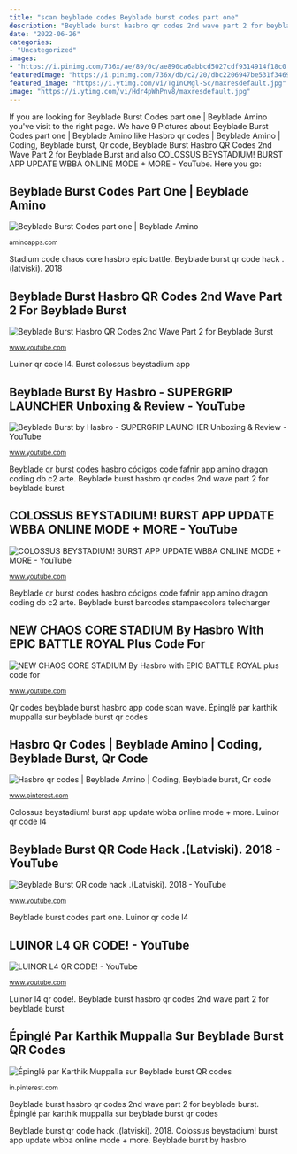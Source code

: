 ```yaml
---
title: "scan beyblade codes Beyblade burst codes part one"
description: "Beyblade burst hasbro qr codes 2nd wave part 2 for beyblade burst"
date: "2022-06-26"
categories:
- "Uncategorized"
images:
- "https://i.pinimg.com/736x/ae/89/0c/ae890ca6abbcd5027cdf9314914f18c0.jpg"
featuredImage: "https://i.pinimg.com/736x/db/c2/20/dbc2206947be531f3469bf9bac502f3c.jpg"
featured_image: "https://i.ytimg.com/vi/TgInCMgl-Sc/maxresdefault.jpg"
image: "https://i.ytimg.com/vi/Hdr4pWhPnv8/maxresdefault.jpg"
---
```


If you are looking for Beyblade Burst Codes part one | Beyblade Amino you've visit to the right page. We have 9 Pictures about Beyblade Burst Codes part one | Beyblade Amino like Hasbro qr codes | Beyblade Amino | Coding, Beyblade burst, Qr code, Beyblade Burst Hasbro QR Codes 2nd Wave Part 2 for Beyblade Burst and also COLOSSUS BEYSTADIUM! BURST APP UPDATE WBBA ONLINE MODE + MORE - YouTube. Here you go:

## Beyblade Burst Codes Part One | Beyblade Amino

![Beyblade Burst Codes part one | Beyblade Amino](http://pm1.narvii.com/6638/fe6a543a907fb451b84d90d33ee8d23ce1f90e17_00.jpg "Colossus beystadium! burst app update wbba online mode + more")

<small>aminoapps.com</small>

Stadium code chaos core hasbro epic battle. Beyblade burst qr code hack .(latviski). 2018

## Beyblade Burst Hasbro QR Codes 2nd Wave Part 2 For Beyblade Burst

![Beyblade Burst Hasbro QR Codes 2nd Wave Part 2 for Beyblade Burst](https://i.ytimg.com/vi/TgInCMgl-Sc/maxresdefault.jpg "New chaos core stadium by hasbro with epic battle royal plus code for")

<small>www.youtube.com</small>

Luinor qr code l4. Burst colossus beystadium app

## Beyblade Burst By Hasbro - SUPERGRIP LAUNCHER Unboxing &amp; Review - YouTube

![Beyblade Burst by Hasbro - SUPERGRIP LAUNCHER Unboxing &amp; Review - YouTube](https://i.ytimg.com/vi/VdsB-FGRbME/maxresdefault.jpg "Stadium code chaos core hasbro epic battle")

<small>www.youtube.com</small>

Beyblade qr burst codes hasbro códigos code fafnir app amino dragon coding db c2 arte. Beyblade burst hasbro qr codes 2nd wave part 2 for beyblade burst

## COLOSSUS BEYSTADIUM! BURST APP UPDATE WBBA ONLINE MODE + MORE - YouTube

![COLOSSUS BEYSTADIUM! BURST APP UPDATE WBBA ONLINE MODE + MORE - YouTube](https://i.ytimg.com/vi/Hdr4pWhPnv8/maxresdefault.jpg "Luinor l4 qr code!")

<small>www.youtube.com</small>

Beyblade qr burst codes hasbro códigos code fafnir app amino dragon coding db c2 arte. Beyblade burst barcodes stampaecolora telecharger

## NEW CHAOS CORE STADIUM By Hasbro With EPIC BATTLE ROYAL Plus Code For

![NEW CHAOS CORE STADIUM By Hasbro with EPIC BATTLE ROYAL plus code for](https://i.ytimg.com/vi/ihkK0IvTvNc/maxresdefault.jpg "Luinor qr code l4")

<small>www.youtube.com</small>

Qr codes beyblade burst hasbro app code scan wave. Épinglé par karthik muppalla sur beyblade burst qr codes

## Hasbro Qr Codes | Beyblade Amino | Coding, Beyblade Burst, Qr Code

![Hasbro qr codes | Beyblade Amino | Coding, Beyblade burst, Qr code](https://i.pinimg.com/736x/db/c2/20/dbc2206947be531f3469bf9bac502f3c.jpg "Colossus beystadium! burst app update wbba online mode + more")

<small>www.pinterest.com</small>

Colossus beystadium! burst app update wbba online mode + more. Luinor qr code l4

## Beyblade Burst QR Code Hack .(Latviski). 2018 - YouTube

![Beyblade Burst QR code hack .(Latviski). 2018 - YouTube](https://i.ytimg.com/vi/hcBwaXxKVls/hqdefault.jpg "Beyblade qr burst codes hasbro códigos code fafnir app amino dragon coding db c2 arte")

<small>www.youtube.com</small>

Beyblade burst codes part one. Luinor qr code l4

## LUINOR L4 QR CODE! - YouTube

![LUINOR L4 QR CODE! - YouTube](https://i.ytimg.com/vi/WMrJOkeaT0Q/maxresdefault.jpg "Luinor qr code l4")

<small>www.youtube.com</small>

Luinor l4 qr code!. Beyblade burst hasbro qr codes 2nd wave part 2 for beyblade burst

## Épinglé Par Karthik Muppalla Sur Beyblade Burst QR Codes

![Épinglé par Karthik Muppalla sur Beyblade burst QR codes](https://i.pinimg.com/736x/ae/89/0c/ae890ca6abbcd5027cdf9314914f18c0.jpg "Beyblade burst codes part one")

<small>in.pinterest.com</small>

Beyblade burst hasbro qr codes 2nd wave part 2 for beyblade burst. Épinglé par karthik muppalla sur beyblade burst qr codes

Beyblade burst qr code hack .(latviski). 2018. Colossus beystadium! burst app update wbba online mode + more. Beyblade burst by hasbro
